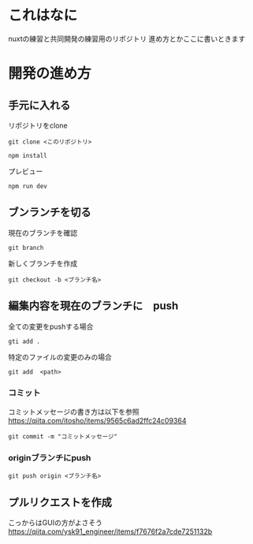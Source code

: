 # これはなに
nuxtの練習と共同開発の練習用のリポジトリ
進め方とかここに書いときます

# 開発の進め方
## 手元に入れる
リポジトリをclone
```
git clone <このリポジトリ>
```

```
npm install
```

プレビュー
```
npm run dev
```

## ブンランチを切る
現在のブランチを確認
```
git branch
```

新しくブランチを作成
```
git checkout -b <ブランチ名>
```

## 編集内容を現在のブランチに　push
全ての変更をpushする場合
```
gti add .
```

特定のファイルの変更のみの場合
```
git add  <path>
```

### コミット
コミットメッセージの書き方は以下を参照
https://qiita.com/itosho/items/9565c6ad2ffc24c09364
```
git commit -m "コミットメッセージ"
```

### originブランチにpush
```
git push origin <ブランチ名>
```
## プルリクエストを作成
こっからはGUIの方がよさそう
https://qiita.com/ysk91_engineer/items/f7676f2a7cde7251132b
